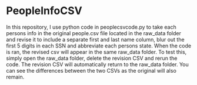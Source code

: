# PeopleInfoCSV
In this repository, I use python code in peoplecsvcode.py to take each persons info in the original people.csv file located in the raw_data folder and revise it to include a separate first and last name column, blur out the first 5 digits in each SSN and abbreviate each persons state. When the code is ran, the revised csv will appear in the same raw_data folder. To test this, simply open the raw_data folder, delete the revision CSV and rerun the code. The revision CSV will automatically return to the raw_data folder. You can see the differences between the two CSVs as the original will also remain.
